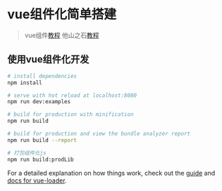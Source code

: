 # vue组件化简单搭建

> vue组件[教程](https://cn.vuejs.org/v2/guide/components.html)
> 他山之石[教程](https://zq99299.gitbooks.io/vue-note/content/chapter/vu_components_lib/build_dev_env.html)

## 使用vue组件化开发

``` bash
# install dependencies
npm install

# serve with hot reload at localhost:8080
npm run dev:examples

# build for production with minification
npm run build

# build for production and view the bundle analyzer report
npm run build --report

# 打包组件化js
npm run build:prodLib
```

For a detailed explanation on how things work, check out the [guide](http://vuejs-templates.github.io/webpack/) and [docs for vue-loader](http://vuejs.github.io/vue-loader).

